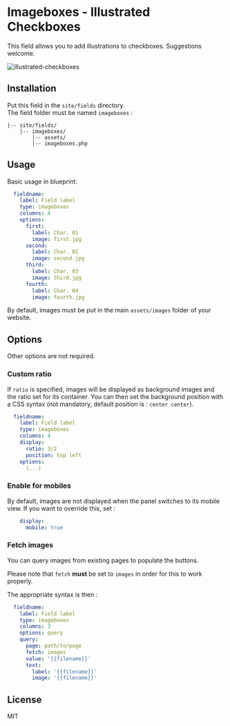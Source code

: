 # Imageboxes - Illustrated Checkboxes

This field allows you to add illustrations to checkboxes. Suggestions welcome.

![illustrated-checkboxes](https://user-images.githubusercontent.com/14079751/28165472-2ed0c9e4-67d4-11e7-9cde-535561ad4725.jpg)

## Installation
Put this field in the `site/fields` directory.  
The field folder must be named `imageboxes` :

```
|-- site/fields/
    |-- imageboxes/
        |-- assets/
        |-- imageboxes.php
```

## Usage

Basic usage in blueprint:
```yaml
  fieldname:
    label: Field label
    type: imageboxes
    columns: 4
    options: 
      first:
        label: Char. 01
        image: first.jpg
      second:
        label: Char. 02
        image: second.jpg
      third:
        label: Char. 03
        image: third.jpg
      fourth:
        label: Char. 04
        image: fourth.jpg
```

By default, images must be put in the main `assets/images` folder of your website.

## Options

Other options are not required. 

### Custom ratio

If `ratio` is specified, images will be displayed as background images and the ratio set for its container. You can then set the background position with a CSS syntax (not mandatory, default position is : `center center`).
```yaml
  fieldname:
    label: Field label
    type: imageboxes
    columns: 4
    display:
      ratio: 3/2
      position: top left
    options:
      (...)
```

### Enable for mobiles

By default, images are not displayed when the panel switches to its mobile view. If you want to override this, set :
```yaml
    display:
      mobile: true
```

### Fetch images

You can query images from existing pages to populate the buttons.

Please note that `fetch` **must** be set to `images` in order for this to work properly.

The appropriate syntax is then :

```yaml
  fieldname:
    label: Field label
    type: imageboxes
    columns: 3
    options: query
    query:
      page: path/to/page
      fetch: images
      value: '{{filename}}'
      text: 
        label: '{{filename}}'
        image: '{{filename}}'
```

## License

MIT